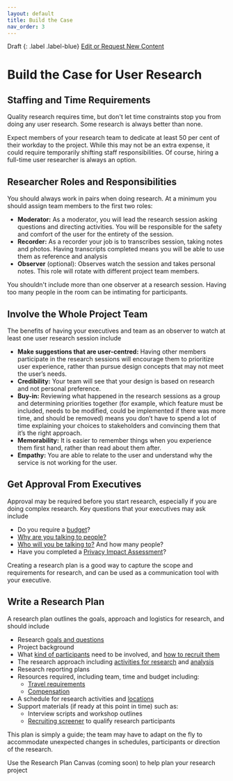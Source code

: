```yaml
---
layout: default
title: Build the Case
nav_order: 3
---
```


Draft
{: .label .label-blue}
[Edit or Request New Content](https://github.com/bcgov/user-research-guide/issues/new/choose)

# Build the Case for User Research

## Staffing and Time Requirements
Quality research requires time, but don't let time constraints stop you from doing any user research. Some research is always better than none.

Expect members of your research team to dedicate at least 50 per cent of their workday to the project. While this may not be an extra expense, it could require temporarily shifting staff responsibilities. Of course, hiring a full-time user researcher is always an option.

## Researcher Roles and Responsibilities
You should always work in pairs when doing research. At a minimum you should assign team members to the first two roles:

- **Moderator:** As a moderator, you will lead the research session asking questions and directing activities. You will be responsible for the safety and comfort of the user for the entirety of the session.
- **Recorder:** As a recorder your job is to transcribes session, taking notes and photos. Having transcripts completed means you will be able to use them as reference and analysis
- **Observer** (optional): Observes watch the session and takes personal notes. This role will rotate with different project team members.

You shouldn't include more than one observer at a research session. Having too many people in the room can be intimating for participants.

## Involve the Whole Project Team
The benefits of having your executives and team as an observer to watch at least one user research session include

- **Make suggestions that are user-centred:** Having other members participate in the research sessions will encourage them to prioritize user experience, rather than pursue design concepts that may not meet the user’s needs.
- **Credibility:** Your team will see that your design is based on research and not personal preference.
- **Buy-in:** Reviewing what happened in the research sessions as a group and determining priorities together (for example, which feature must be included, needs to be modified, could be implemented if there was more time, and should be removed) means you don’t have to spend a lot of time explaining your choices to stakeholders and convincing them that it’s the right approach.
- **Memorability:** It is easier to remember things when you experience them first hand, rather than read about them after.
- **Empathy:** You are able to relate to the user and understand why the service is not working for the user.

## Get Approval From Executives
Approval may be required before you start research, especially if you are doing complex research. Key questions that your executives may ask include

- Do you require a [budget](https://bcgov.github.io/user-research-guide/planning-research/#create-a-budget)?
- [Why are you talking to people?](https://bcgov.github.io/user-research-guide/understand-user-research.html#why-is-user-research-important)
- [Who will you be talking to?](https://bcgov.github.io/user-research-guide/planning-research/#identify-the-right-participants) And how many people?
- Have you completed a [Privacy Impact Assessment](https://bcgov.github.io/user-research-guide/planning-research/pia.html)?

Creating a research plan is a good way to capture the scope and requirements for research, and can be used as a communication tool with your executive.

## Write a Research Plan
A research plan outlines the goals, approach and logistics for research, and should include

- Research [goals and questions](https://bcgov.github.io/user-research-guide/define-goals.html)
- Project background
- What [kind of participants](https://bcgov.github.io/user-research-guide/planning-research/#identify-the-right-participants) need to be involved, and [how to recruit them](https://bcgov.github.io/user-research-guide/find-participants.html)
- The research approach including [activities for research](https://bcgov.github.io/user-research-guide/activities/) and [analysis](https://bcgov.github.io/user-research-guide/analysis.html)
- Research reporting plans
- Resources required, including team, time and budget including:
  - [Travel requirements](https://bcgov.github.io/user-research-guide/planning-research/travel.html)
  - [Compensation](https://bcgov.github.io/user-research-guide/planning-research/compensation.html)
- A schedule for research activities and [locations](https://bcgov.github.io/user-research-guide/planning-research/travel.html)
- Support materials (if ready at this point in time) such as:
  - Interview scripts and workshop outlines
  - [Recruiting screener](https://bcgov.github.io/user-research-guide/find-participants.html#screen-participants) to qualify research participants

This plan is simply a guide; the team may have to adapt on the fly to accommodate unexpected changes in schedules, participants or direction of the research.

Use the Research Plan Canvas (coming soon) to help plan your research project

